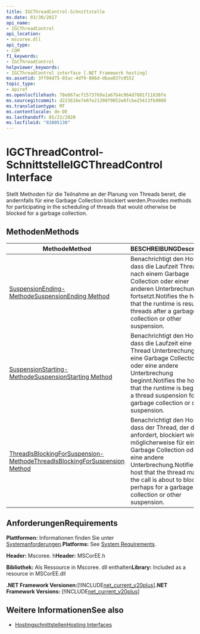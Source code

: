 ```yaml
---
title: IGCThreadControl-Schnittstelle
ms.date: 03/30/2017
api_name:
- IGCThreadControl
api_location:
- mscoree.dll
api_type:
- COM
f1_keywords:
- IGCThreadControl
helpviewer_keywords:
- IGCThreadControl interface [.NET Framework hosting]
ms.assetid: 3ff04d75-85ac-4df9-886d-dbaa037c0552
topic_type:
- apiref
ms.openlocfilehash: 78e667acf1573769a1a67b4c964d7801f11838fe
ms.sourcegitcommit: d223616e7e6fe2139079052e6fcbe25413fb9900
ms.translationtype: MT
ms.contentlocale: de-DE
ms.lasthandoff: 05/22/2020
ms.locfileid: "83805130"
---
```

# <a name="igcthreadcontrol-interface"></a><span data-ttu-id="4aaf3-102">IGCThreadControl-Schnittstelle</span><span class="sxs-lookup"><span data-stu-id="4aaf3-102">IGCThreadControl Interface</span></span>
<span data-ttu-id="4aaf3-103">Stellt Methoden für die Teilnahme an der Planung von Threads bereit, die andernfalls für eine Garbage Collection blockiert werden.</span><span class="sxs-lookup"><span data-stu-id="4aaf3-103">Provides methods for participating in the scheduling of threads that would otherwise be blocked for a garbage collection.</span></span>  
  
## <a name="methods"></a><span data-ttu-id="4aaf3-104">Methoden</span><span class="sxs-lookup"><span data-stu-id="4aaf3-104">Methods</span></span>  
  
|<span data-ttu-id="4aaf3-105">Methode</span><span class="sxs-lookup"><span data-stu-id="4aaf3-105">Method</span></span>|<span data-ttu-id="4aaf3-106">BESCHREIBUNG</span><span class="sxs-lookup"><span data-stu-id="4aaf3-106">Description</span></span>|  
|------------|-----------------|  
|[<span data-ttu-id="4aaf3-107">SuspensionEnding-Methode</span><span class="sxs-lookup"><span data-stu-id="4aaf3-107">SuspensionEnding Method</span></span>](igcthreadcontrol-suspensionending-method.md)|<span data-ttu-id="4aaf3-108">Benachrichtigt den Host, dass die Laufzeit Threads nach einem Garbage Collection oder einer anderen Unterbrechung fortsetzt.</span><span class="sxs-lookup"><span data-stu-id="4aaf3-108">Notifies the host that the runtime is resuming threads after a garbage collection or other suspension.</span></span>|  
|[<span data-ttu-id="4aaf3-109">SuspensionStarting-Methode</span><span class="sxs-lookup"><span data-stu-id="4aaf3-109">SuspensionStarting Method</span></span>](igcthreadcontrol-suspensionstarting-method.md)|<span data-ttu-id="4aaf3-110">Benachrichtigt den Host, dass die Laufzeit eine Thread Unterbrechung für eine Garbage Collection oder eine andere Unterbrechung beginnt.</span><span class="sxs-lookup"><span data-stu-id="4aaf3-110">Notifies the host that the runtime is beginning a thread suspension for a garbage collection or other suspension.</span></span>|  
|[<span data-ttu-id="4aaf3-111">ThreadIsBlockingForSuspension-Methode</span><span class="sxs-lookup"><span data-stu-id="4aaf3-111">ThreadIsBlockingForSuspension Method</span></span>](igcthreadcontrol-threadisblockingforsuspension-method.md)|<span data-ttu-id="4aaf3-112">Benachrichtigt den Host, dass der Thread, der den-anfordert, blockiert wird, möglicherweise für eine Garbage Collection oder eine andere Unterbrechung.</span><span class="sxs-lookup"><span data-stu-id="4aaf3-112">Notifies the host that the thread making the call is about to block, perhaps for a garbage collection or other suspension.</span></span>|  
  
## <a name="requirements"></a><span data-ttu-id="4aaf3-113">Anforderungen</span><span class="sxs-lookup"><span data-stu-id="4aaf3-113">Requirements</span></span>  
 <span data-ttu-id="4aaf3-114">**Plattformen:** Informationen finden Sie unter [Systemanforderungen](../../get-started/system-requirements.md).</span><span class="sxs-lookup"><span data-stu-id="4aaf3-114">**Platforms:** See [System Requirements](../../get-started/system-requirements.md).</span></span>  
  
 <span data-ttu-id="4aaf3-115">**Header:** Mscoree. h</span><span class="sxs-lookup"><span data-stu-id="4aaf3-115">**Header:** MSCorEE.h</span></span>  
  
 <span data-ttu-id="4aaf3-116">**Bibliothek:** Als Ressource in Mscoree. dll enthalten</span><span class="sxs-lookup"><span data-stu-id="4aaf3-116">**Library:** Included as a resource in MSCorEE.dll</span></span>  
  
 <span data-ttu-id="4aaf3-117">**.NET Framework Versionen:**[!INCLUDE[net_current_v20plus](../../../../includes/net-current-v20plus-md.md)]</span><span class="sxs-lookup"><span data-stu-id="4aaf3-117">**.NET Framework Versions:** [!INCLUDE[net_current_v20plus](../../../../includes/net-current-v20plus-md.md)]</span></span>  
  
## <a name="see-also"></a><span data-ttu-id="4aaf3-118">Weitere Informationen</span><span class="sxs-lookup"><span data-stu-id="4aaf3-118">See also</span></span>

- [<span data-ttu-id="4aaf3-119">Hostingschnittstellen</span><span class="sxs-lookup"><span data-stu-id="4aaf3-119">Hosting Interfaces</span></span>](hosting-interfaces.md)
